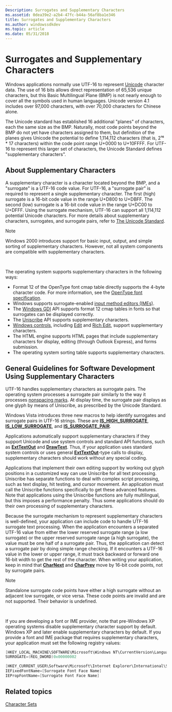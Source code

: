 ```yaml
---
Description: Surrogates and Supplementary Characters
ms.assetid: 0dea39e2-a2b4-47fc-b44a-56af8ba1e346
title: Surrogates and Supplementary Characters
ms.author: windowssdkdev
ms.topic: article
ms.date: 05/31/2018
---
```


# Surrogates and Supplementary Characters

Windows applications normally use UTF-16 to represent [Unicode](unicode.md) character data. The use of 16 bits allows direct representation of 65,536 unique characters, but this Basic Multilingual Plane (BMP) is not nearly enough to cover all the symbols used in human languages. Unicode version 4.1 includes over 97,000 characters, with over 70,000 characters for Chinese alone.

The Unicode standard has established 16 additional "planes" of characters, each the same size as the BMP. Naturally, most code points beyond the BMP do not yet have characters assigned to them, but definition of the planes gives Unicode the potential to define 1,114,112 characters (that is, 2¹⁶ \* 17 characters) within the code point range U+0000 to U+10FFFF. For UTF-16 to represent this larger set of characters, the Unicode Standard defines "supplementary characters".

## About Supplementary Characters

A supplementary character is a character located beyond the BMP, and a "surrogate" is a UTF-16 code value. For UTF-16, a "surrogate pair" is required to represent a single supplementary character. The first (high) surrogate is a 16-bit code value in the range U+D800 to U+DBFF. The second (low) surrogate is a 16-bit code value in the range U+DC00 to U+DFFF. Using the surrogate mechanism, UTF-16 can support all 1,114,112 potential Unicode characters. For more details about supplementary characters, surrogates, and surrogate pairs, refer to [The Unicode Standard](http://go.microsoft.com/fwlink/p/?linkid=161649).

> [!Note]  
> Windows 2000 introduces support for basic input, output, and simple sorting of supplementary characters. However, not all system components are compatible with supplementary characters.

 

The operating system supports supplementary characters in the following ways:

-   Format 12 of the OpenType font cmap table directly supports the 4-byte character code. For more information, see the [OpenType font specification](http://www.microsoft.com/OpenType/OTSpec/cmap.md).
-   Windows supports surrogate-enabled [input method editors (IMEs)](https://msdn.microsoft.com/en-us/library/Ee418266(v=VS.85).aspx).
-   The [Windows GDI](https://msdn.microsoft.com/en-us/library/Dd145203(v=VS.85).aspx) API supports format 12 cmap tables in fonts so that surrogates can be displayed correctly.
-   The [Uniscribe](uniscribe.md) API supports supplementary characters.
-   [Windows controls](https://msdn.microsoft.com/library/Bb773173(v=VS.85).aspx), including [Edit](https://msdn.microsoft.com/library/Bb775458(v=VS.85).aspx) and [Rich Edit](https://msdn.microsoft.com/library/Bb787605(v=VS.85).aspx), support supplementary characters.
-   The HTML engine supports HTML pages that include supplementary characters for display, editing (through Outlook Express), and forms submission.
-   The operating system sorting table supports supplementary characters.

## General Guidelines for Software Development Using Supplementary Characters

UTF-16 handles supplementary characters as surrogate pairs. The operating system processes a surrogate pair similarly to the way it processes [nonspacing marks](using-nonspacing-characters-and-diacritics.md). At display time, the surrogate pair displays as one glyph by means of Uniscribe, as prescribed by the Unicode Standard.

Windows Vista introduces three new macros to help identify surrogates and surrogate pairs in UTF-16 strings. These are [**IS\_HIGH\_SURROGATE**](/windows/desktop/api/Winnls/nf-winnls-is_high_surrogate), [**IS\_LOW\_SURROGATE**](/windows/desktop/api/Winnls/nf-winnls-is_low_surrogate), and [**IS\_SURROGATE\_PAIR**](/windows/desktop/api/Winnls/nf-winnls-is_surrogate_pair).

Applications automatically support supplementary characters if they support Unicode and use system controls and standard API functions, such as [**ExtTextOut**](https://msdn.microsoft.com/en-us/library/Dd162713(v=VS.85).aspx) and [**DrawText**](https://msdn.microsoft.com/en-us/library/Dd162498(v=VS.85).aspx). Thus, if your application uses standard system controls or uses general [**ExtTextOut**](https://msdn.microsoft.com/en-us/library/Dd162713(v=VS.85).aspx)-type calls to display, supplementary characters should work without any special coding.

Applications that implement their own editing support by working out glyph positions in a customized way can use Uniscribe for all text processing. Uniscribe has separate functions to deal with complex script processing, such as text display, hit testing, and cursor movement. An application must call the Uniscribe functions specifically to get these advanced features. Note that applications using the Uniscribe functions are fully multilingual, but this imposes a performance penalty. Thus some applications should do their own processing of supplementary characters.

Because the surrogate mechanism to represent supplementary characters is well-defined, your application can include code to handle UTF-16 surrogate text processing. When the application encounters a separated UTF-16 value from either the lower reserved surrogate range (a low surrogate) or the upper reserved surrogate range (a high surrogate), the value must be one half of a surrogate pair. Thus, the application can detect a surrogate pair by doing simple range checking. If it encounters a UTF-16 value in the lower or upper range, it must track backward or forward one 16-bit width to get the rest of the character. When writing your application, keep in mind that [**CharNext**](https://msdn.microsoft.com/library/ms647469(v=VS.85).aspx) and [**CharPrev**](https://msdn.microsoft.com/library/ms647471(v=VS.85).aspx) move by 16-bit code points, not by surrogate pairs.

> [!Note]  
> Standalone surrogate code points have either a high surrogate without an adjacent low surrogate, or vice versa. These code points are invalid and are not supported. Their behavior is undefined.

 

If you are developing a font or IME provider, note that pre-Windows XP operating systems disable supplementary character support by default. Windows XP and later enable supplementary characters by default. If you provide a font and IME package that requires supplementary characters, your application must set the following registry values:


```C++
[HKEY_LOCAL_MACHINE\SOFTWARE\Microsoft\Windows NT\CurrentVersion\LanguagePack]
SURROGATE=(REG_DWORD)0x00000002

[HKEY_CURRENT_USER\Software\Microsoft\Internet Explorer\International\Scripts\42]
IEFixedFontName=[Surrogate Font Face Name]
IEPropFontName=[Surrogate Font Face Name]
```



## Related topics

<dl> <dt>

[Character Sets](character-sets.md)
</dt> </dl>

 

 



